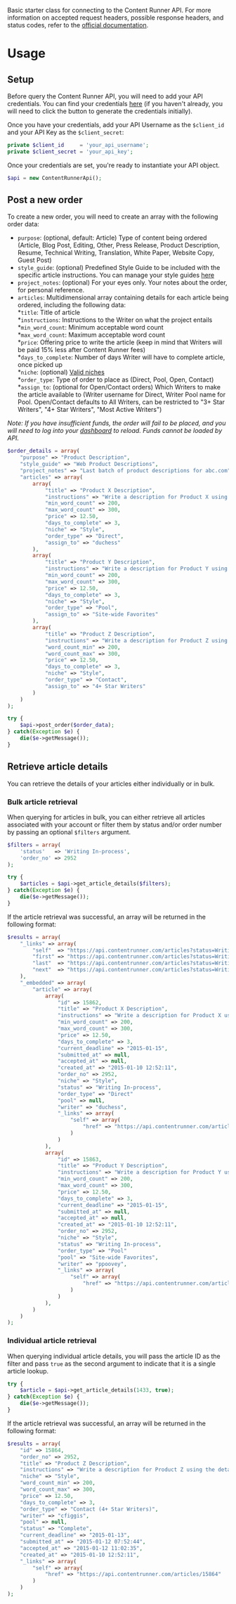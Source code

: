 Basic starter class for connecting to the Content Runner API. For more information on accepted request headers, possible response headers, and status codes, refer to the [official documentation](https://api.contentrunner.com/apigility/documentation/ContentRunner-v1).

# Usage

## Setup

Before query the Content Runner API, you will need to add your API credentials. You can find your credentials [here](https://www.contentrunner.com/account/api) (if you haven't already, you will need to click the button to generate the credentials initially).

Once you have your credentials, add your API Username as the `$client_id` and your API Key as the `$client_secret`:

```php
private $client_id     = 'your_api_username';
private $client_secret = 'your_api_key';
```

Once your credentials are set, you're ready to instantiate your API object.

```php
$api = new ContentRunnerApi();
```

## Post a new order

To create a new order, you will need to create an array with the following order data:

* `purpose`: (optional, default: Article) Type of content being ordered (Article, Blog Post, Editing, Other, Press Release, Product Description, Resume, Technical Writing, Translation, White Paper, Website Copy, Guest Post)
* `style_guide`: (optional) Predefined Style Guide to be included with the specific article instructions. You can manage your style guides [here](https://www.contentrunner.com/settings/style)
* `project_notes`: (optional) For your eyes only. Your notes about the order, for personal reference.
* `articles`: Multidimensional array containing details for each article being ordered, including the following data:  
  *`title`: Title of article  
  *`instructions`: Instructions to the Writer on what the project entails  
  *`min_word_count`: Minimum acceptable word count  
  *`max_word_count`: Maximum acceptable word count  
  *`price`: Offering price to write the article (keep in mind that Writers will be paid 15% less after Content Runner fees)  
  *`days_to_complete`: Number of days Writer will have to complete article, once picked up  
  *`niche`: (optional) [Valid niches](https://www.contentrunner.com/niches)  
  *`order_type`: Type of order to place as (Direct, Pool, Open, Contact)  
  *`assign_to`: (optional for Open/Contact orders) Which Writers to make the article available to (Writer username for Direct, Writer Pool name for Pool. Open/Contact defaults to All Writers, can be restricted to "3+ Star Writers", "4+ Star Writers", "Most Active Writers")

*Note: If you have insufficient funds, the order will fail to be placed, and you will need to log into your [dashboard](https://www.contentrunner.com/billing/load) to reload. Funds cannot be loaded by API.*

```php
$order_details = array(
    "purpose" => "Product Description",
    "style_guide" => "Web Product Descriptions",
    "project_notes" => "Last batch of product descriptions for abc.com",
    "articles" => array(
        array(
            "title" => "Product X Description",
            "instructions" => "Write a description for Product X using the details at abc.com/x",
            "min_word_count" => 200,
            "max_word_count" => 300,
            "price" => 12.50,
            "days_to_complete" => 3,
            "niche" => "Style",
            "order_type" => "Direct",
            "assign_to" => "duchess"
        ),
        array(
            "title" => "Product Y Description",
            "instructions" => "Write a description for Product Y using the details at abc.com/y",
            "min_word_count" => 200,
            "max_word_count" => 300,
            "price" => 12.50,
            "days_to_complete" => 3,
            "niche" => "Style",
            "order_type" => "Pool",
            "assign_to" => "Site-wide Favorites"
        ),
        array(
            "title" => "Product Z Description",
            "instructions" => "Write a description for Product Z using the details at abc.com/z",
            "word_count_min" => 200,
            "word_count_max" => 300,
            "price" => 12.50,
            "days_to_complete" => 3,
            "niche" => "Style",
            "order_type" => "Contact",
            "assign_to" => "4+ Star Writers"
        )
    )
);

try {
    $api->post_order($order_data);
} catch(Exception $e) {
    die($e->getMessage());
}
```

## Retrieve article details

You can retrieve the details of your articles either individually or in bulk.

### Bulk article retrieval

When querying for articles in bulk, you can either retrieve all articles associated with your account or filter them by status and/or order number by passing an optional `$filters` argument.

```php
$filters = array(
    'status'   => 'Writing In-process',
    'order_no' => 2952
);

try {
    $articles = $api->get_article_details($filters);
} catch(Exception $e) {
    die($e->getMessage());
}
```

If the article retrieval was successful, an array will be returned in the following format:

```php
$results = array(
    "_links" => array(
        "self"  => "https://api.contentrunner.com/articles?status=Writing%20In-process&page=1",
        "first" => "https://api.contentrunner.com/articles?status=Writing%20In-process",
        "last"  => "https://api.contentrunner.com/articles?status=Writing%20In-process&page=2",
        "next"  => "https://api.contentrunner.com/articles?status=Writing%20In-process&page=2"
    ),
    "_embedded" => array(
        "article" => array(
            array(
                "id" => 15862,
                "title" => "Product X Description",
                "instructions" => "Write a description for Product X using the details at abc.com/x",
                "min_word_count" => 200,
                "max_word_count" => 300,
                "price" => 12.50,
                "days_to_complete" => 3,
                "current_deadline" => "2015-01-15",
                "submitted_at" => null,
                "accepted_at" => null,
                "created_at" => "2015-01-10 12:52:11",
                "order_no" => 2952,
                "niche" => "Style",
                "status" => "Writing In-process",
                "order_type" => "Direct"
                "pool" => null,
                "writer" => "duchess",
                "_links" => array(
                    "self" => array(
                        "href" => "https://api.contentrunner.com/articles/15862"
                    )
                )
            ),
            array(
                "id" => 15863,
                "title" => "Product Y Description",
                "instructions" => "Write a description for Product Y using the details at abc.com/y",
                "min_word_count" => 200,
                "max_word_count" => 300,
                "price" => 12.50,
                "days_to_complete" => 3,
                "current_deadline" => "2015-01-15",
                "submitted_at" => null,
                "accepted_at" => null,
                "created_at" => "2015-01-10 12:52:11",
                "order_no" => 2952,
                "niche" => "Style",
                "status" => "Writing In-process",
                "order_type" => "Pool"
                "pool" => "Site-wide Favorites",
                "writer" => "ppoovey",
                "_links" => array(
                    "self" => array(
                        "href" => "https://api.contentrunner.com/articles/15863"
                    )
                )
            ),
        )
    )
);
```
### Individual article retrieval

When querying individual article details, you will pass the article ID as the filter and pass `true` as the second argument to indicate that it is a single article lookup.

```php
try {
    $article = $api->get_article_details(1433, true);
} catch(Exception $e) {
    die($e->getMessage());
}
```

If the article retrieval was successful, an array will be returned in the following format:

```php
$results = array(
    "id" => 15864,
    "order_no" => 2952,
    "title" => "Product Z Description",
    "instructions" => "Write a description for Product Z using the details at abc.com/z",
    "niche" => "Style",
    "word_count_min" => 200,
    "word_count_max" => 300,
    "price" => 12.50,
    "days_to_complete" => 3,
    "order_type" => "Contact (4+ Star Writers)",
    "writer" => "cfiggis",
    "pool" => null,
    "status" => "Complete",
    "current_deadline" => "2015-01-13",
    "submitted_at" => "2015-01-12 07:52:44",
    "accepted_at" => "2015-01-12 11:02:35",
    "created_at" => "2015-01-10 12:52:11",
    "_links" => array(
        "self" => array(
            "href" => "https://api.contentrunner.com/articles/15864"
        )
    )
);
```